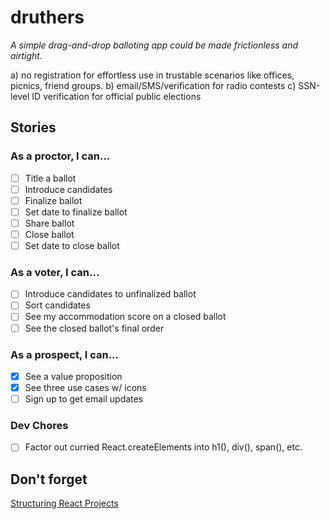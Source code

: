 # druthers
*A simple drag-and-drop balloting app could be made frictionless and airtight.*

a) no registration for effortless use in trustable scenarios like offices, picnics, friend groups.
b) email/SMS/verification for radio contests
c) SSN-level ID verification for official public elections

## Stories
### As a proctor, I can...
- [ ] Title a ballot
- [ ] Introduce candidates
- [ ] Finalize ballot
- [ ] Set date to finalize ballot
- [ ] Share ballot
- [ ] Close ballot
- [ ] Set date to close ballot

### As a voter, I can...
- [ ] Introduce candidates to unfinalized ballot
- [ ] Sort candidates
- [ ] See my accommodation score on a closed ballot
- [ ] See the closed ballot's final order

### As a prospect, I can...
- [x] See a value proposition
- [x] See three use cases w/ icons
- [ ] Sign up to get email updates

### Dev Chores
- [ ] Factor out curried React.createElements into h1(), div(), span(), etc.

## Don't forget
[Structuring React Projects](https://reactjsnews.com/structuring-react-projects/)
